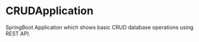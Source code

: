 # CRUDApplication
SpringBoot Application which shows basic CRUD database operations using REST API.
